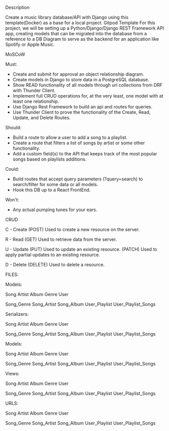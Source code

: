 Description

Create a music library database/API with Django using this template(Docker) as a base for a local project. Gitpod Template
 For this project, we will be setting up a Python/Django/Django REST Framework API app, creating models that can be migrated into the database from a reference to a DB Diagram to serve as the backend for an application like Spotify or Apple Music.


 MoSCoW 

 Must: 
 - Create and submit for approval an object relationship diagram.
 - Create models in Django to store data in a PostgreSQL database. 
 - Show READ functionality of all models through url collections from DRF with Thunder Client.
 - Implement full CRUD operations for, at the very least, one model with at least one relationship.
 - Use Django Rest Framework to build an api and routes for queries.
 - Use Thunder Client to prove the functionality of the Create, Read, Update, and Delete Routes. 

 Should: 
 - Build a route to allow a user to add a song to a playlist.
 - Create a route that filters a list of songs by artist or some other functionality.
 - Add a custom field(s) to the API that keeps track of the most popular songs based on playlists additions.

 Could: 
 - Build routes that accept query parameters (?query=search) to search/filter for some data or all models.
 - Hook this DB up to a React FrontEnd.

 Won't: 
 - Any actual pumping tunes for your ears.


CRUD

 C - Create 
(POST) Used to create a new resource on the server.

R - Read 
(GET) Used to retrieve data from the server. 

U - Update 
(PUT) Used to update an existing resource.
(PATCH) Used to apply partial updates to an existing resource.

D - Delete 
(DELETE) Used to delete a resource.


FILES: 

 Models:

 Song
 Artist 
 Album 
 Genre 
 User 

 Song_Genre
 Song_Artist
 Song_Album 
 User_Playlist 
 User_Playlist_Songs


 Serializers: 

 Song
 Artist 
 Album 
 Genre 
 User 

 Song_Genre
 Song_Artist
 Song_Album 
 User_Playlist 
 User_Playlist_Songs


 Models:

 Song
 Artist 
 Album 
 Genre 
 User 

 Song_Genre
 Song_Artist
 Song_Album 
 User_Playlist 
 User_Playlist_Songs

 Views: 

 Song
 Artist 
 Album 
 Genre 
 User 

 Song_Genre
 Song_Artist
 Song_Album 
 User_Playlist 
 User_Playlist_Songs

 URLS: 

 Song
 Artist 
 Album 
 Genre 
 User 

 Song_Genre
 Song_Artist
 Song_Album 
 User_Playlist 
 User_Playlist_Songs


